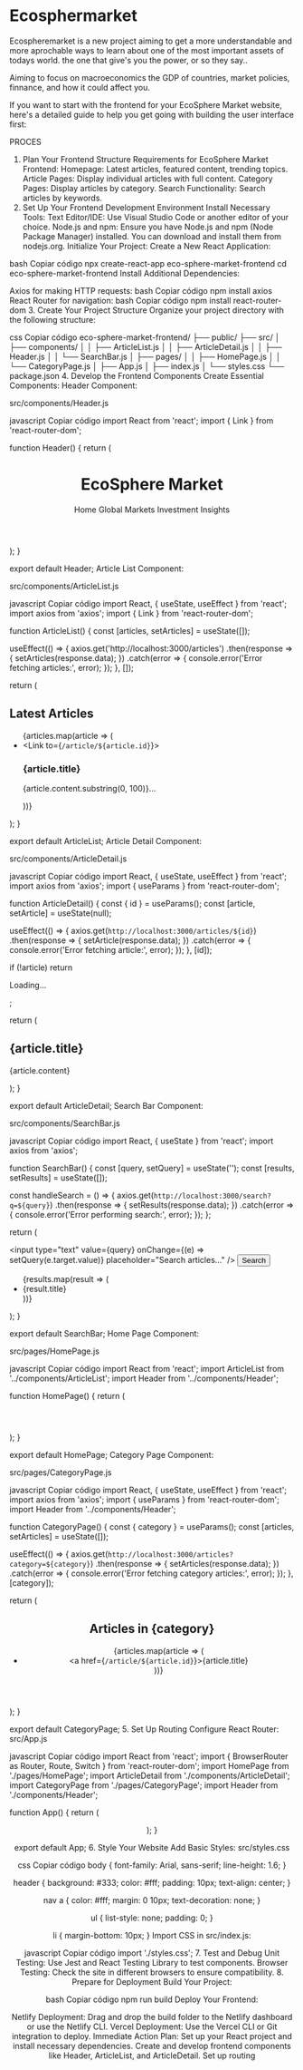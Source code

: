 # Ecosphermarket

Ecospheremarket is a new project aiming to get a more understandable and more aprochable ways to learn about one of the most important assets of todays world. the one that give's you the power, or so they say..

Aiming to focus on macroeconomics the GDP of countries, market policies, finnance,  and how it could affect you.

If you want to start with the frontend for your EcoSphere Market website, here's a detailed guide to help you get going with building the user interface first:

PROCES

1. Plan Your Frontend Structure
Requirements for EcoSphere Market Frontend:
Homepage: Latest articles, featured content, trending topics.
Article Pages: Display individual articles with full content.
Category Pages: Display articles by category.
Search Functionality: Search articles by keywords.
2. Set Up Your Frontend Development Environment
Install Necessary Tools:
Text Editor/IDE: Use Visual Studio Code or another editor of your choice.
Node.js and npm: Ensure you have Node.js and npm (Node Package Manager) installed. You can download and install them from nodejs.org.
Initialize Your Project:
Create a New React Application:

bash
Copiar código
npx create-react-app eco-sphere-market-frontend
cd eco-sphere-market-frontend
Install Additional Dependencies:

Axios for making HTTP requests:
bash
Copiar código
npm install axios
React Router for navigation:
bash
Copiar código
npm install react-router-dom
3. Create Your Project Structure
Organize your project directory with the following structure:

css
Copiar código
eco-sphere-market-frontend/
├── public/
├── src/
│   ├── components/
│   │   ├── ArticleList.js
│   │   ├── ArticleDetail.js
│   │   ├── Header.js
│   │   └── SearchBar.js
│   ├── pages/
│   │   ├── HomePage.js
│   │   └── CategoryPage.js
│   ├── App.js
│   ├── index.js
│   └── styles.css
└── package.json
4. Develop the Frontend Components
Create Essential Components:
Header Component:

src/components/Header.js

javascript
Copiar código
import React from 'react';
import { Link } from 'react-router-dom';

function Header() {
  return (
    <header>
      <h1>EcoSphere Market</h1>
      <nav>
        <Link to="/">Home</Link>
        <Link to="/category/global-markets">Global Markets</Link>
        <Link to="/category/investment-insights">Investment Insights</Link>
      </nav>
    </header>
  );
}

export default Header;
Article List Component:

src/components/ArticleList.js

javascript
Copiar código
import React, { useState, useEffect } from 'react';
import axios from 'axios';
import { Link } from 'react-router-dom';

function ArticleList() {
  const [articles, setArticles] = useState([]);

  useEffect(() => {
    axios.get('http://localhost:3000/articles')
      .then(response => {
        setArticles(response.data);
      })
      .catch(error => {
        console.error('Error fetching articles:', error);
      });
  }, []);

  return (
    <div>
      <h2>Latest Articles</h2>
      <ul>
        {articles.map(article => (
          <li key={article.id}>
            <Link to={`/article/${article.id}`}>
              <h3>{article.title}</h3>
              <p>{article.content.substring(0, 100)}...</p>
            </Link>
          </li>
        ))}
      </ul>
    </div>
  );
}

export default ArticleList;
Article Detail Component:

src/components/ArticleDetail.js

javascript
Copiar código
import React, { useState, useEffect } from 'react';
import axios from 'axios';
import { useParams } from 'react-router-dom';

function ArticleDetail() {
  const { id } = useParams();
  const [article, setArticle] = useState(null);

  useEffect(() => {
    axios.get(`http://localhost:3000/articles/${id}`)
      .then(response => {
        setArticle(response.data);
      })
      .catch(error => {
        console.error('Error fetching article:', error);
      });
  }, [id]);

  if (!article) return <p>Loading...</p>;

  return (
    <div>
      <h2>{article.title}</h2>
      <p>{article.content}</p>
    </div>
  );
}

export default ArticleDetail;
Search Bar Component:

src/components/SearchBar.js

javascript
Copiar código
import React, { useState } from 'react';
import axios from 'axios';

function SearchBar() {
  const [query, setQuery] = useState('');
  const [results, setResults] = useState([]);

  const handleSearch = () => {
    axios.get(`http://localhost:3000/search?q=${query}`)
      .then(response => {
        setResults(response.data);
      })
      .catch(error => {
        console.error('Error performing search:', error);
      });
  };

  return (
    <div>
      <input
        type="text"
        value={query}
        onChange={(e) => setQuery(e.target.value)}
        placeholder="Search articles..."
      />
      <button onClick={handleSearch}>Search</button>
      <ul>
        {results.map(result => (
          <li key={result.id}>{result.title}</li>
        ))}
      </ul>
    </div>
  );
}

export default SearchBar;
Home Page Component:

src/pages/HomePage.js

javascript
Copiar código
import React from 'react';
import ArticleList from '../components/ArticleList';
import Header from '../components/Header';

function HomePage() {
  return (
    <div>
      <Header />
      <ArticleList />
    </div>
  );
}

export default HomePage;
Category Page Component:

src/pages/CategoryPage.js

javascript
Copiar código
import React, { useState, useEffect } from 'react';
import axios from 'axios';
import { useParams } from 'react-router-dom';
import Header from '../components/Header';

function CategoryPage() {
  const { category } = useParams();
  const [articles, setArticles] = useState([]);

  useEffect(() => {
    axios.get(`http://localhost:3000/articles?category=${category}`)
      .then(response => {
        setArticles(response.data);
      })
      .catch(error => {
        console.error('Error fetching category articles:', error);
      });
  }, [category]);

  return (
    <div>
      <Header />
      <h2>Articles in {category}</h2>
      <ul>
        {articles.map(article => (
          <li key={article.id}>
            <a href={`/article/${article.id}`}>{article.title}</a>
          </li>
        ))}
      </ul>
    </div>
  );
}

export default CategoryPage;
5. Set Up Routing
Configure React Router:
src/App.js

javascript
Copiar código
import React from 'react';
import { BrowserRouter as Router, Route, Switch } from 'react-router-dom';
import HomePage from './pages/HomePage';
import ArticleDetail from './components/ArticleDetail';
import CategoryPage from './pages/CategoryPage';
import Header from './components/Header';

function App() {
  return (
    <Router>
      <Header />
      <Switch>
        <Route path="/" exact component={HomePage} />
        <Route path="/article/:id" component={ArticleDetail} />
        <Route path="/category/:category" component={CategoryPage} />
      </Switch>
    </Router>
  );
}

export default App;
6. Style Your Website
Add Basic Styles:
src/styles.css

css
Copiar código
body {
  font-family: Arial, sans-serif;
  line-height: 1.6;
}

header {
  background: #333;
  color: #fff;
  padding: 10px;
  text-align: center;
}

nav a {
  color: #fff;
  margin: 0 10px;
  text-decoration: none;
}

ul {
  list-style: none;
  padding: 0;
}

li {
  margin-bottom: 10px;
}
Import CSS in src/index.js:

javascript
Copiar código
import './styles.css';
7. Test and Debug
Unit Testing: Use Jest and React Testing Library to test components.
Browser Testing: Check the site in different browsers to ensure compatibility.
8. Prepare for Deployment
Build Your Project:

bash
Copiar código
npm run build
Deploy Your Frontend:

Netlify Deployment:
Drag and drop the build folder to the Netlify dashboard or use the Netlify CLI.
Vercel Deployment:
Use the Vercel CLI or Git integration to deploy.
Immediate Action Plan:
Set up your React project and install necessary dependencies.
Create and develop frontend components like Header, ArticleList, and ArticleDetail.
Set up routing
